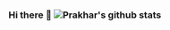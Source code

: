 ### Hi there :wave: ![Prakhar's github stats](https://github-readme-stats.vercel.app/api?username=PrakharNagpal&show_icons=true&theme=radical&count_private=true)</br>



